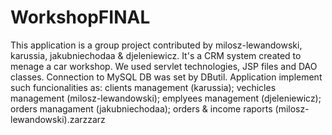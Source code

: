 # WorkshopFINAL
This application is a group project contributed by milosz-lewandowski, karussia, jakubniechodaa & djeleniewicz.
It's a CRM system created to menage a car workshop.
We used servlet technologies, JSP files and DAO classes. Connection to MySQL DB was set by DButil.
Application implement such funcionalities as: clients management (karussia); vechicles management (milosz-lewandowski);
emplyees management (djeleniewicz); orders managament (jakubniechodaa); orders & income raports (milosz-lewandowski).zarzzarz
